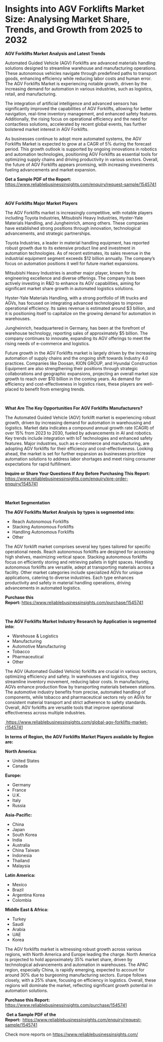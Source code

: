 <p><h1>Insights into AGV Forklifts Market Size: Analysing Market Share, Trends, and Growth from 2025 to 2032</h1></p><p><strong>AGV Forklifts Market Analysis and Latest Trends</strong></p>
<p><p>Automated Guided Vehicle (AGV) Forklifts are advanced materials handling solutions designed to streamline warehouse and manufacturing operations. These autonomous vehicles navigate through predefined paths to transport goods, enhancing efficiency while reducing labor costs and human error. The AGV Forklifts Market is experiencing notable growth, driven by the increasing demand for automation in various industries, such as logistics, retail, and manufacturing. </p><p>The integration of artificial intelligence and advanced sensors has significantly improved the capabilities of AGV Forklifts, allowing for better navigation, real-time inventory management, and enhanced safety features. Additionally, the rising focus on operational efficiency and the need for contactless solutions, accelerated by recent global events, has further bolstered market interest in AGV Forklifts.</p><p>As businesses continue to adopt more automated systems, the AGV Forklifts Market is expected to grow at a CAGR of 5% during the forecast period. This growth outlook is supported by ongoing innovations in robotics and automation technologies, positioning AGV Forklifts as essential tools for optimizing supply chains and driving productivity in various sectors. Overall, the future of AGV Forklifts appears promising, with increasing investments fueling advancements and market expansion.</p></p>
<p><strong>Get a Sample PDF of the Report:&nbsp;</strong> <a href="https://www.reliablebusinessinsights.com/enquiry/request-sample/1545741?utm_campaign=3321&utm_medium=2&utm_source=Github&utm_content=ia&utm_term=08042025&utm_id=agv-forklifts">https://www.reliablebusinessinsights.com/enquiry/request-sample/1545741</a></p>
<p>&nbsp;</p>
<p><strong>AGV Forklifts Major Market Players</strong></p>
<p><p>The AGV Forklifts market is increasingly competitive, with notable players including Toyota Industries, Mitsubishi Heavy Industries, Hyster-Yale Materials Handling, and Jungheinrich, among others. These companies have established strong positions through innovation, technological advancements, and strategic partnerships.</p><p>Toyota Industries, a leader in material handling equipment, has reported robust growth due to its extensive product line and investment in automation technologies. As of recent estimates, its sales revenue in the industrial equipment segment exceeds $12 billion annually. The company’s focus on automation positions it well for future market expansions.</p><p>Mitsubishi Heavy Industries is another major player, known for its engineering excellence and diverse offerings. The company has been actively investing in R&D to enhance its AGV capabilities, aiming for significant market share growth in automated logistics solutions.</p><p>Hyster-Yale Materials Handling, with a strong portfolio of lift trucks and AGVs, has focused on integrating advanced technologies to improve operational efficiency. Its sales revenue is estimated around $3 billion, and it is positioning itself to capitalize on the growing demand for automation in warehouses.</p><p>Jungheinrich, headquartered in Germany, has been at the forefront of warehouse technology, reporting sales of approximately $5 billion. The company continues to innovate, expanding its AGV offerings to meet the rising needs of e-commerce and logistics.</p><p>Future growth in the AGV Forklifts market is largely driven by the increasing automation of supply chains and the ongoing shift towards Industry 4.0 practices. Companies like Doosan, KION GROUP, and Hyundai Construction Equipment are also strengthening their positions through strategic collaborations and geographic expansions, projecting an overall market size growth to reach over $10 billion in the coming years. As demand for efficiency and cost-effectiveness in logistics rises, these players are well-placed to benefit from emerging trends.</p></p>
<p>&nbsp;</p>
<p><strong>What Are The Key Opportunities For AGV Forklifts Manufacturers?</strong></p>
<p><p>The Automated Guided Vehicle (AGV) forklift market is experiencing robust growth, driven by increasing demand for automation in warehousing and logistics. Market data indicates a compound annual growth rate (CAGR) of over 15% from 2023 to 2030, fueled by advancements in AI and robotics. Key trends include integration with IoT technologies and enhanced safety features. Major industries, such as e-commerce and manufacturing, are adopting AGV forklifts for their efficiency and cost-effectiveness. Looking ahead, the market is set for further expansion as businesses prioritize automation solutions to address labor shortages and meet rising consumer expectations for rapid fulfillment.</p></p>
<p><strong>Inquire or Share Your Questions If Any Before Purchasing This Report:</strong> <a href="https://www.reliablebusinessinsights.com/enquiry/pre-order-enquiry/1545741?utm_campaign=3321&utm_medium=2&utm_source=Github&utm_content=ia&utm_term=08042025&utm_id=agv-forklifts">https://www.reliablebusinessinsights.com/enquiry/pre-order-enquiry/1545741</a></p>
<p>&nbsp;</p>
<p><strong>Market Segmentation</strong></p>
<p><strong>The AGV Forklifts Market Analysis by types is segmented into:</strong></p>
<p><ul><li>Reach Autonomous Forklifts</li><li>Stacking Autonomous Forklifts</li><li>Handling Autonomous Forklifts</li><li>Other</li></ul></p>
<p><p>The AGV forklift market comprises several key types tailored for specific operational needs. Reach autonomous forklifts are designed for accessing high shelves, maximizing vertical space. Stacking autonomous forklifts focus on efficiently storing and retrieving pallets in tight spaces. Handling autonomous forklifts are versatile, adept at transporting materials across a facility. Other market categories include specialized AGVs for unique applications, catering to diverse industries. Each type enhances productivity and safety in material handling operations, driving advancements in automated logistics.</p></p>
<p><strong>Purchase this Report:&nbsp;</strong><a href="https://www.reliablebusinessinsights.com/purchase/1545741?utm_campaign=3321&utm_medium=2&utm_source=Github&utm_content=ia&utm_term=08042025&utm_id=agv-forklifts">https://www.reliablebusinessinsights.com/purchase/1545741</a></p>
<p>&nbsp;</p>
<p><strong>The AGV Forklifts Market Industry Research by Application is segmented into:</strong></p>
<p><ul><li>Warehouse & Logistics</li><li>Manufacturing</li><li>Automotive Manufacturing</li><li>Tobacco</li><li>Pharmaceutical</li><li>Other</li></ul></p>
<p><p>The AGV (Automated Guided Vehicle) forklifts are crucial in various sectors, optimizing efficiency and safety. In warehouses and logistics, they streamline inventory movement, reducing labor costs. In manufacturing, AGVs enhance production flow by transporting materials between stations. The automotive industry benefits from precise, automated handling of components, while tobacco and pharmaceutical sectors rely on AGVs for consistent material transport and strict adherence to safety standards. Overall, AGV forklifts are versatile tools that improve operational effectiveness across multiple industries.</p></p>
<p><a href="https://www.reliablebusinessinsights.com/global-agv-forklifts-market-r1545741?utm_campaign=3321&utm_medium=2&utm_source=Github&utm_content=ia&utm_term=08042025&utm_id=agv-forklifts">&nbsp;https://www.reliablebusinessinsights.com/global-agv-forklifts-market-r1545741</a></p>
<p><strong>In terms of Region, the AGV Forklifts Market Players available by Region are:</strong></p>
<p>
    <p> <strong> North America: </strong>
        <ul>
            <li>United States</li>
            <li>Canada</li>
        </ul>
        </p> 
    <p> <strong> Europe: </strong>
        <ul>
            <li>Germany</li>
            <li>France</li>
            <li>U.K.</li>
            <li>Italy</li>
            <li>Russia</li>
        </ul>
        </p> 
    <p> <strong> Asia-Pacific: </strong>
        <ul>
            <li>China</li>
            <li>Japan</li>
            <li>South Korea</li>
            <li>India</li>
            <li>Australia</li>
            <li>China Taiwan</li>
            <li>Indonesia</li>
            <li>Thailand</li>
            <li>Malaysia</li>
        </ul>
        </p> 
    <p> <strong> Latin America: </strong>
        <ul>
            <li>Mexico</li>
            <li>Brazil</li>
            <li>Argentina Korea</li>
            <li>Colombia</li>
        </ul>
        </p> 
    <p> <strong> Middle East & Africa: </strong>
        <ul>
            <li>Turkey</li>
            <li>Saudi</li>
            <li>Arabia</li>
            <li>UAE</li>
            <li>Korea</li>
        </ul>
    </p>
    </p>
<p><p>The AGV forklifts market is witnessing robust growth across various regions, with North America and Europe leading the charge. North America is projected to hold approximately 35% market share, driven by technological advancements and automation in warehouses. The APAC region, especially China, is rapidly emerging, expected to account for around 30% due to burgeoning manufacturing sectors. Europe follows closely, with a 25% share, focusing on efficiency in logistics. Overall, these regions will dominate the market, reflecting significant growth potential in automation solutions.</p></p>
<p><strong>Purchase this Report: </strong><a href="https://www.reliablebusinessinsights.com/purchase/1545741?utm_campaign=3321&utm_medium=2&utm_source=Github&utm_content=ia&utm_term=08042025&utm_id=agv-forklifts">https://www.reliablebusinessinsights.com/purchase/1545741</a></p>
<p>&nbsp;<strong>Get a Sample PDF of the Report:&nbsp;&nbsp;</strong><a href="https://www.reliablebusinessinsights.com/enquiry/request-sample/1545741?utm_campaign=3321&utm_medium=2&utm_source=Github&utm_content=ia&utm_term=08042025&utm_id=agv-forklifts">https://www.reliablebusinessinsights.com/enquiry/request-sample/1545741</a></p>
<p><strong></strong></p>
<p>Check more reports on <a href="https://www.reliablebusinessinsights.com/?utm_campaign=3321&utm_medium=2&utm_source=Github&utm_content=ia&utm_term=08042025&utm_id=agv-forklifts">https://www.reliablebusinessinsights.com/</a></p>